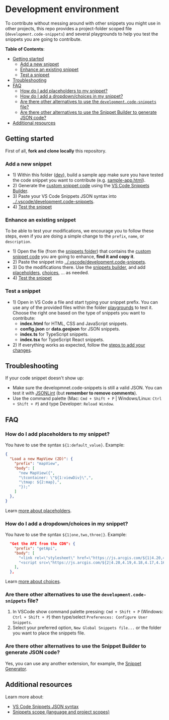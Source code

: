 # Development environment

To contribute without messing around with other snippets you might use in other projects, this repo provides a project-folder scoped file (`development.code-snippets`) and several playgrounds to help you test the snippets you are going to contribute.

<!-- START doctoc generated TOC please keep comment here to allow auto update -->
<!-- DON'T EDIT THIS SECTION, INSTEAD RE-RUN doctoc TO UPDATE -->
**Table of Contents**: 

- [Getting started](#getting-started)
  - [Add a new snippet](#add-a-new-snippet)
  - [Enhance an existing snippet](#enhance-an-existing-snippet)
  - [Test a snippet](#test-a-snippet)
- [Troubleshooting](#troubleshooting)
- [FAQ](#faq)
  - [How do I add placeholders to my snippet?](#how-do-i-add-placeholders-to-my-snippet)
  - [How do I add a dropdown/choices in my snippet?](#how-do-i-add-a-dropdownchoices-in-my-snippet)
  - [Are there other alternatives to use the `development.code-snippets` file?](#are-there-other-alternatives-to-use-the-developmentcode-snippets-file)
  - [Are there other alternatives to use the Snippet Builder to generate JSON code?](#are-there-other-alternatives-to-use-the-snippet-builder-to-generate-json-code)
- [Additional resources](#additional-resources)

<!-- END doctoc generated TOC please keep comment here to allow auto update -->

## Getting started

First of all, **fork and clone locally** this repository.

### Add a new snippet

* 1\) Within this folder ([dev](./dev)), build a sample app make sure you have tested the code snippet you want to contribute (e.g. [sample-app.html](./sample-app.html)).
* 2\) Generate the [custom snippet code](#what-is-a-custom-snippet-code) using the [VS Code Snippets Builder](https://esri.github.io/arcgis-js-vscode-snippets/builder/).
* 3\) Paste your VS Code Snippets JSON syntax into [../.vscode/development.code-snippets](../.vscode/development.code-snippets).
* 4\) [Test the snippet](#test-a-snippet)


### Enhance an existing snippet

To be able to test your modifications, we encourage you to follow these steps, even if you are doing a simple change to the `prefix`, `name`, or `description`. 

* 1\) Open the file (from the [snippets folder](../snippets/)) that contains the [custom snippet code](#what-is-a-custom-snippet-code) you are going to enhance, **find it and copy it**.
* 2\) Paste the snippet into [../.vscode/development.code-snippets](../.vscode/development.code-snippets).
* 3\) Do the modifications there. Use the [snippets builder](https://esri.github.io/arcgis-js-vscode-snippets/builder/), and add [placeholders](#are-there-other-alternatives-to-use-the-developmentcode-snippets-file), [choices](#how-do-i-add-a-dropdownchoices-in-my-snippet), ... as needed.
* 4\) [Test the snippet](#test-a-snippet)

### Test a snippet

* 1\) Open in VS Code a file and start typing your snippet prefix. You can use any of the provided files within the folder [playgrounds](./playgrounds/) to test it. Choose the right one based on the type of snippets you want to contribute:
  * **index.html** for HTML, CSS and JavaScript snippets.
  * **config.json** or **data.geojson** for JSON snippets.
  * **index.ts** for TypeScript snippets.
  * **index.tsx** for TypeScript React snippets.
* 2\) If everything works as expected, follow the [steps to add your changes](https://github.com/Esri/arcgis-js-vscode-snippets/blob/master/CONTRIBUTING.md#add-your-changes).


## Troubleshooting

If your code snippet doesn't show up:
* Make sure the developmnet.code-snippets is still a valid JSON. You can test it with [JSONLint](http://jsonlint.com/) (but **remember to remove comments**).
* Use the command palette (Mac: `Cmd + Shift + P` | Windows/Linux: `Ctrl + Shift + P`) and type Developer: `Reload Window`.

## FAQ

### How do I add placeholders to my snippet?

You have to use the syntax `${1:default_value}`. Example:

```json
{
  "Load a new MapView (2D)": {
    "prefix": "mapView",
    "body": [
      "new MapView({",
      "\tcontainer: \"${1:viewDiv}\",",
      "\tmap: ${2:map},",
      "});"
    ]
  },
}
```
Learn [more about placeholders](https://code.visualstudio.com/docs/editor/userdefinedsnippets#_placeholders).

### How do I add a dropdown/choices in my snippet?

You have to use the syntax `${1|one,two,three|}`. Example:

```json
  "Get the API from the CDN": {
    "prefix": "getApi",
    "body": [
      "<link rel=\"stylesheet\" href=\"https://js.arcgis.com/${1|4.20,4.19,4.18,4.17,4.16,1.15,4.14|}/esri/css/main.css\">",
      "<script src=\"https://js.arcgis.com/${2|4.20,4.19,4.18,4.17,4.16,4.15,4.14|}\"></script>"
    ],
  },
```

Learn [more about choices](https://code.visualstudio.com/docs/editor/userdefinedsnippets#_choice).

### Are there other alternatives to use the `development.code-snippets` file?
1. In VSCode show command palette pressing: `Cmd + Shift + P` (Windows: `Ctrl + Shift + P`) then type/select `Preferences: Configure User Snippets`.
2. Select your preferred option, `New Global Snippets file...` or the folder you want to place the snippets file.

### Are there other alternatives to use the Snippet Builder to generate JSON code?
Yes, you can use any another extension, for example, the [Snippet Generator](https://marketplace.visualstudio.com/items?itemName=wenfangdu.snippet-generator).

## Additional resources

Learn more about:
* [VS Code Snippets JSON syntax](https://code.visualstudio.com/docs/editor/userdefinedsnippets#_snippet-syntax)
* [Snippets scope (language and project scopes)](https://code.visualstudio.com/docs/editor/userdefinedsnippets#_snippet-scope)


